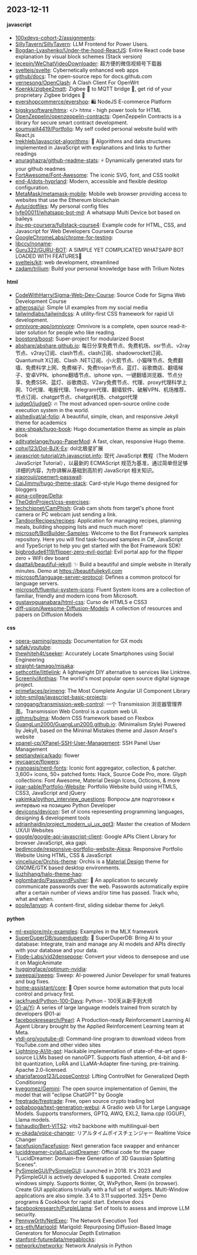 ## 2023-12-11

#### javascript
* [100xdevs-cohort-2/assignments](https://github.com/100xdevs-cohort-2/assignments): 
* [SillyTavern/SillyTavern](https://github.com/SillyTavern/SillyTavern): LLM Frontend for Power Users.
* [Bogdan-Lyashenko/Under-the-hood-ReactJS](https://github.com/Bogdan-Lyashenko/Under-the-hood-ReactJS): Entire React code base explanation by visual block schemes (Stack version)
* [lecepin/WeChatVideoDownloader](https://github.com/lecepin/WeChatVideoDownloader): 超方便的微信视频号下载器
* [sveltejs/svelte](https://github.com/sveltejs/svelte): Cybernetically enhanced web apps
* [github/docs](https://github.com/github/docs): The open-source repo for docs.github.com
* [vernesong/OpenClash](https://github.com/vernesong/OpenClash): A Clash Client For OpenWrt
* [Koenkk/zigbee2mqtt](https://github.com/Koenkk/zigbee2mqtt): Zigbee 🐝 to MQTT bridge 🌉, get rid of your proprietary Zigbee bridges 🔨
* [evershopcommerce/evershop](https://github.com/evershopcommerce/evershop): 🛍️ NodeJS E-commerce Platform
* [bigskysoftware/htmx](https://github.com/bigskysoftware/htmx): </> htmx - high power tools for HTML
* [OpenZeppelin/openzeppelin-contracts](https://github.com/OpenZeppelin/openzeppelin-contracts): OpenZeppelin Contracts is a library for secure smart contract development.
* [soumyajit4419/Portfolio](https://github.com/soumyajit4419/Portfolio): My self coded personal website build with React.js
* [trekhleb/javascript-algorithms](https://github.com/trekhleb/javascript-algorithms): 📝 Algorithms and data structures implemented in JavaScript with explanations and links to further readings
* [anuraghazra/github-readme-stats](https://github.com/anuraghazra/github-readme-stats): ⚡ Dynamically generated stats for your github readmes
* [FortAwesome/Font-Awesome](https://github.com/FortAwesome/Font-Awesome): The iconic SVG, font, and CSS toolkit
* [end-4/dots-hyprland](https://github.com/end-4/dots-hyprland): Modern, accessible and flexible desktop configuration.
* [MetaMask/metamask-mobile](https://github.com/MetaMask/metamask-mobile): Mobile web browser providing access to websites that use the Ethereum blockchain
* [Aylur/dotfiles](https://github.com/Aylur/dotfiles): My personal config files
* [lyfe00011/whatsapp-bot-md](https://github.com/lyfe00011/whatsapp-bot-md): A whatsapp Multi Device bot based on baileys
* [jhu-ep-coursera/fullstack-course4](https://github.com/jhu-ep-coursera/fullstack-course4): Example code for HTML, CSS, and Javascript for Web Developers Coursera Course
* [GoogleChromeLabs/chrome-for-testing](https://github.com/GoogleChromeLabs/chrome-for-testing): 
* [libccy/noname](https://github.com/libccy/noname): 
* [Guru322/GURU-BOT](https://github.com/Guru322/GURU-BOT): A SIMPLE YET COMPLICATED WHATSAPP BOT LOADED WITH FEATURES🚩
* [sveltejs/kit](https://github.com/sveltejs/kit): web development, streamlined
* [zadam/trilium](https://github.com/zadam/trilium): Build your personal knowledge base with Trilium Notes

#### html
* [CodeWithHarry/Sigma-Web-Dev-Course](https://github.com/CodeWithHarry/Sigma-Web-Dev-Course): Source Code for Sigma Web Development Course
* [atherosai/ui](https://github.com/atherosai/ui): Simple UI examples from my social media
* [tailwindlabs/tailwindcss](https://github.com/tailwindlabs/tailwindcss): A utility-first CSS framework for rapid UI development.
* [omnivore-app/omnivore](https://github.com/omnivore-app/omnivore): Omnivore is a complete, open source read-it-later solution for people who like reading.
* [boostorg/boost](https://github.com/boostorg/boost): Super-project for modularized Boost
* [abshare/abshare.github.io](https://github.com/abshare/abshare.github.io): 每日分享免费节点、免费机场、ssr节点、v2ray节点、v2ray订阅、clash节点、clash订阅、shadowrocket订阅、Quantumult X订阅、Clash .NET订阅、小火箭节点、小猫咪节点、免费翻墙、免费科学上网、免费梯子、免费trojan节点、蓝灯、谷歌商店、翻墙梯子、安卓VPN、iphone翻墙节点、iphone vpn、一键翻墙浏览器、节点分享、免费SSR、蓝灯、谷歌商店、V2ary免费节点、代理、proxy代理科学上网、TG代理、电报代理、Telegram代理、翻墙软件、破解VPN、机场推荐、节点订阅、chatgpt节点、chatgpt机场、chatgpt代理
* [judge0/judge0](https://github.com/judge0/judge0): 🔥 The most advanced open-source online code execution system in the world.
* [alshedivat/al-folio](https://github.com/alshedivat/al-folio): A beautiful, simple, clean, and responsive Jekyll theme for academics
* [alex-shpak/hugo-book](https://github.com/alex-shpak/hugo-book): Hugo documentation theme as simple as plain book
* [adityatelange/hugo-PaperMod](https://github.com/adityatelange/hugo-PaperMod): A fast, clean, responsive Hugo theme.
* [cphxj123/Dol-BJX-Ex](https://github.com/cphxj123/Dol-BJX-Ex): dol北极星扩展
* [javascript-tutorial/zh.javascript.info](https://github.com/javascript-tutorial/zh.javascript.info): 现代 JavaScript 教程（The Modern JavaScript Tutorial），以最新的 ECMAScript 规范为基准，通过简单但足够详细的内容，为你讲解从基础到高阶的 JavaScript 相关知识。
* [xiaorouji/openwrt-passwall](https://github.com/xiaorouji/openwrt-passwall): 
* [CaiJimmy/hugo-theme-stack](https://github.com/CaiJimmy/hugo-theme-stack): Card-style Hugo theme designed for bloggers
* [apna-college/Delta](https://github.com/apna-college/Delta): 
* [TheOdinProject/css-exercises](https://github.com/TheOdinProject/css-exercises): 
* [techchipnet/CamPhish](https://github.com/techchipnet/CamPhish): Grab cam shots from target's phone front camera or PC webcam just sending a link.
* [TandoorRecipes/recipes](https://github.com/TandoorRecipes/recipes): Application for managing recipes, planning meals, building shopping lists and much much more!
* [microsoft/BotBuilder-Samples](https://github.com/microsoft/BotBuilder-Samples): Welcome to the Bot Framework samples repository. Here you will find task-focused samples in C#, JavaScript and TypeScript to help you get started with the Bot Framework SDK!
* [bigbrodude6119/flipper-zero-evil-portal](https://github.com/bigbrodude6119/flipper-zero-evil-portal): Evil portal app for the flipper zero + WiFi dev board
* [daattali/beautiful-jekyll](https://github.com/daattali/beautiful-jekyll): ✨ Build a beautiful and simple website in literally minutes. Demo at https://beautifuljekyll.com
* [microsoft/language-server-protocol](https://github.com/microsoft/language-server-protocol): Defines a common protocol for language servers.
* [microsoft/fluentui-system-icons](https://github.com/microsoft/fluentui-system-icons): Fluent System Icons are a collection of familiar, friendly and modern icons from Microsoft.
* [gustavoguanabara/html-css](https://github.com/gustavoguanabara/html-css): Curso de HTML5 e CSS3
* [diff-usion/Awesome-Diffusion-Models](https://github.com/diff-usion/Awesome-Diffusion-Models): A collection of resources and papers on Diffusion Models

#### css
* [opera-gaming/gxmods](https://github.com/opera-gaming/gxmods): Documentation for GX mods
* [safak/youtube](https://github.com/safak/youtube): 
* [thewhiteh4t/seeker](https://github.com/thewhiteh4t/seeker): Accurately Locate Smartphones using Social Engineering
* [straight-tamago/misaka](https://github.com/straight-tamago/misaka): 
* [sethcottle/littlelink](https://github.com/sethcottle/littlelink): A lightweight DIY alternative to services like Linktree.
* [Screenly/Anthias](https://github.com/Screenly/Anthias): The world's most popular open source digital signage project.
* [primefaces/primeng](https://github.com/primefaces/primeng): The Most Complete Angular UI Component Library
* [john-smilga/javascript-basic-projects](https://github.com/john-smilga/javascript-basic-projects): 
* [ronggang/transmission-web-control](https://github.com/ronggang/transmission-web-control): 一个 Transmission 浏览器管理界面。Transmission Web Control is a custom web UI.
* [jgthms/bulma](https://github.com/jgthms/bulma): Modern CSS framework based on Flexbox
* [GuangLun2000/GuangLun2000.github.io](https://github.com/GuangLun2000/GuangLun2000.github.io): (Minimalism Style) Powered by Jekyll, based on the Minimal Mistakes theme and Jason Ansel's website
* [xpanel-cp/XPanel-SSH-User-Management](https://github.com/xpanel-cp/XPanel-SSH-User-Management): SSH Panel User Management
* [septiandwica/kado](https://github.com/septiandwica/kado): flower
* [jeycaarce/flowers](https://github.com/jeycaarce/flowers): 
* [ryanoasis/nerd-fonts](https://github.com/ryanoasis/nerd-fonts): Iconic font aggregator, collection, & patcher. 3,600+ icons, 50+ patched fonts: Hack, Source Code Pro, more. Glyph collections: Font Awesome, Material Design Icons, Octicons, & more
* [jigar-sable/Portfolio-Website](https://github.com/jigar-sable/Portfolio-Website): Portfolio Website build using HTML5, CSS3, JavaScript and jQuery
* [yakimka/python_interview_questions](https://github.com/yakimka/python_interview_questions): Вопросы для подготовки к интервью на позицию Python Developer
* [devicons/devicon](https://github.com/devicons/devicon): Set of icons representing programming languages, designing & development tools
* [adrianhajdin/project_modern_ui_ux_gpt3](https://github.com/adrianhajdin/project_modern_ui_ux_gpt3): Master the creation of Modern UX/UI Websites
* [google/google-api-javascript-client](https://github.com/google/google-api-javascript-client): Google APIs Client Library for browser JavaScript, aka gapi.
* [bedimcode/responsive-portfolio-website-Alexa](https://github.com/bedimcode/responsive-portfolio-website-Alexa): Responsive Portfolio Website Using HTML, CSS & JavaScript
* [vinceliuice/Orchis-theme](https://github.com/vinceliuice/Orchis-theme): Orchis is a [Material Design](https://material.io) theme for GNOME/GTK based desktop environments.
* [liuzhihang/halo-theme-hao](https://github.com/liuzhihang/halo-theme-hao): 
* [pglombardo/PasswordPusher](https://github.com/pglombardo/PasswordPusher): 🔐 An application to securely communicate passwords over the web. Passwords automatically expire after a certain number of views and/or time has passed. Track who, what and when.
* [poole/lanyon](https://github.com/poole/lanyon): A content-first, sliding sidebar theme for Jekyll.

#### python
* [ml-explore/mlx-examples](https://github.com/ml-explore/mlx-examples): Examples in the MLX framework
* [SuperDuperDB/superduperdb](https://github.com/SuperDuperDB/superduperdb): 🔮 SuperDuperDB: Bring AI to your database: Integrate, train and manage any AI models and APIs directly with your database and your data.
* [Flode-Labs/vid2densepose](https://github.com/Flode-Labs/vid2densepose): Convert your videos to densepose and use it on MagicAnimate
* [huggingface/optimum-nvidia](https://github.com/huggingface/optimum-nvidia): 
* [sweepai/sweep](https://github.com/sweepai/sweep): Sweep: AI-powered Junior Developer for small features and bug fixes.
* [home-assistant/core](https://github.com/home-assistant/core): 🏡 Open source home automation that puts local control and privacy first.
* [jackfrued/Python-100-Days](https://github.com/jackfrued/Python-100-Days): Python - 100天从新手到大师
* [01-ai/Yi](https://github.com/01-ai/Yi): A series of large language models trained from scratch by developers @01-ai
* [facebookresearch/Pearl](https://github.com/facebookresearch/Pearl): A Production-ready Reinforcement Learning AI Agent Library brought by the Applied Reinforcement Learning team at Meta.
* [ytdl-org/youtube-dl](https://github.com/ytdl-org/youtube-dl): Command-line program to download videos from YouTube.com and other video sites
* [Lightning-AI/lit-gpt](https://github.com/Lightning-AI/lit-gpt): Hackable implementation of state-of-the-art open-source LLMs based on nanoGPT. Supports flash attention, 4-bit and 8-bit quantization, LoRA and LLaMA-Adapter fine-tuning, pre-training. Apache 2.0-licensed.
* [shariqfarooq123/LooseControl](https://github.com/shariqfarooq123/LooseControl): Lifting ControlNet for Generalized Depth Conditioning
* [kyegomez/Gemini](https://github.com/kyegomez/Gemini): The open source implementation of Gemini, the model that will "eclipse ChatGPT" by Google
* [freqtrade/freqtrade](https://github.com/freqtrade/freqtrade): Free, open source crypto trading bot
* [oobabooga/text-generation-webui](https://github.com/oobabooga/text-generation-webui): A Gradio web UI for Large Language Models. Supports transformers, GPTQ, AWQ, EXL2, llama.cpp (GGUF), Llama models.
* [fishaudio/Bert-VITS2](https://github.com/fishaudio/Bert-VITS2): vits2 backbone with multilingual-bert
* [w-okada/voice-changer](https://github.com/w-okada/voice-changer): リアルタイムボイスチェンジャー Realtime Voice Changer
* [facefusion/facefusion](https://github.com/facefusion/facefusion): Next generation face swapper and enhancer
* [luciddreamer-cvlab/LucidDreamer](https://github.com/luciddreamer-cvlab/LucidDreamer): Official code for the paper "LucidDreamer: Domain-free Generation of 3D Gaussian Splatting Scenes".
* [PySimpleGUI/PySimpleGUI](https://github.com/PySimpleGUI/PySimpleGUI): Launched in 2018. It's 2023 and PySimpleGUI is actively developed & supported. Create complex windows simply. Supports tkinter, Qt, WxPython, Remi (in browser). Create GUI applications trivially with a full set of widgets. Multi-Window applications are also simple. 3.4 to 3.11 supported. 325+ Demo programs & Cookbook for rapid start. Extensive docs
* [facebookresearch/PurpleLlama](https://github.com/facebookresearch/PurpleLlama): Set of tools to assess and improve LLM security.
* [Pennyw0rth/NetExec](https://github.com/Pennyw0rth/NetExec): The Network Execution Tool
* [prs-eth/Marigold](https://github.com/prs-eth/Marigold): Marigold: Repurposing Diffusion-Based Image Generators for Monocular Depth Estimation
* [stanford-futuredata/megablocks](https://github.com/stanford-futuredata/megablocks): 
* [networkx/networkx](https://github.com/networkx/networkx): Network Analysis in Python
